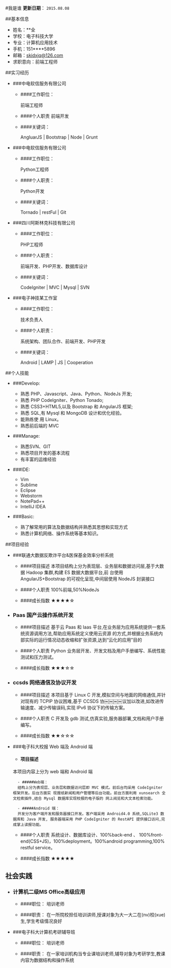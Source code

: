 #我是谁
**更新日期**： `2015.08.08`

##基本信息

- 姓名：**全
- 学校：电子科技大学
- 专业：计算机应用技术
- 手机：151****5896
- 邮箱：skidxjq@126.com
- 求职意向：前端工程师

##实习经历

- ###中电软信服务有限公司

    - ####工作职位：
    
        前端工程师
        
    - ####个人职责
        前端开发
        
    - ####关键词：
    
        AngluarJS | Bootstrap | Node | Grunt
        
- ###中电软信服务有限公司
 
 	- ####工作职位：
  
        Python工程师

 	- ####个人职责：
  
        Python开发

 	- ####关键词：
  
        Tornado | restFul | Git

- ###四川阿斯林克科技有限公司

 	- ####工作职位：
  
        PHP工程师

 	- ####个人职责：
  
        前端开发、PHP开发、数据库设计

 	- ####关键词：
  
        CodeIgniter | MVC | Mysql | SVN

- ###电子神技某工作室
 
 	- ####工作职位：
  
        技术负责人

 	- ####个人职责：
  
        系统架构、团队合作、前端开发、PHP开发

 	- ####关键词：
  
        Android | LAMP | JS | Cooperation

##个人技能

- ###Develop:

	- 熟悉 PHP、Javascript、Java、Python、NodeJs 开发;
	- 熟悉 PHP CodeIgniter、Python Tonado;
	- 熟悉 CSS3+HTML5,以及 Bootstrap 和 AngularJS 框架;
	- 熟悉 SQL,有 Mysql 和 MongoDB 设计和优化经验。
	- 能熟练使 用 Linux。
	- 熟悉前后端的 MVC
 
- ###Manage:

	- 熟悉SVN、GIT
	- 熟悉项目开发的基本流程
	- 有丰富的运维经验
 
- ###IDE:

	- Vim
	- Sublime
	- Eclipse
	- Webstorm
	- NotePad++
	- IntelliJ IDEA
 
- ###Basic:

	- 熟了解常用的算法及数据结构并熟悉其思想和实现方式
	- 熟悉计算机网络、操作系统等基本知识。

##项目经验

- ###联通大数据反欺诈平台&医保基金效率分析系统

	- ####项目描述
 	本项目结构上分为表现层、业务层和数据访问层,基于大数据 Hadoop 集群,构建 ES 数据大数据平台,前 台使用 AngularJS+Bootstrap 的可视化呈现,中间层使用 NodeJS 封装接口

    - ####个人职责
	100%前端,50%NodeJs

    - ####成长指数
	★★★★☆

- ### Paas 国产云操作系统开发

    - ####项目描述
	基于云 Paas 和 Iaas 平台,在业务层为应用系统提供一套系统资源调用方法,帮助应用系统定义使用云资源 的方式,并根据业务系统内部实际的运行情况动态收缩和扩张资源,达到“云化的应用”目的

    - ####个人职责
	Python 业务层开发、开发文档及用户手册编写、系统性能测试和压力测试。

    - ####成长指数
	★★★☆☆

- ### ccsds 网络通信及协议开发

    - ####项目描述
	本项目基于 Linux C 开发,模拟空间与地面的网络通信,并针对现有的 TCPIP 协议困难,基于 CCSDS 协￼￼￼￼议加以改进,如改进传输速度、减少传输误码,实现 IPv6 协议下的传输方案。

    - ####个人职责
	C 开发及 gdb 测试,仿真实验,服务器部署,文档和用户手册编写。

    - ####成长指数
	★★☆☆☆

- ###电子科大校报 Web 端及 Android 端

    - #### 项目描述
	本项目内容上分为 web 端和 Android 端

        - #####Web端：
		结构上分为表现层、业务层和数据访问层即 MVC 模式。前后台均采用 CodeIgniter 框架开发。后台方面实 现报纸新闻和用户管理等后台功能。前台方面利用 xunsearch 全文检索插件,结合 Mysql 数据库实现校报的电子版的 网上阅览和大文本检索功能。

        - #####Android 端：
		开发分为客户端开发和服务器接口开发。客户端采用 Android4.0 系统,SQLite3 数据库和 Java 开发, 服务器端采用 PHP CodeIgniter 的 RestAPI 提供接口访问,完成掌上读报功能。

    - ####个人职责
	系统设计、数据库设计、100%back-end 、 100%front-end(CSS+JS)，100%deployment。100%android programming,100% restful service。

    - ####成长指数
	★★★★★

## 社会实践
- ### 计算机二级MS Office高级应用

	- ####职位：
	培训老师

	- ####职责：
	在一所院校担任培训讲师,授课对象为大一大二在(nv)校(xue)生,学生考级情况良好

- ###电子科大计算机考研辅导班

	- ####职位：
	培训老师

	- ####职责：
	在一家培训机构当专业课培训老师,辅导对象为考研学生,教课内容为数据结构和操作系统